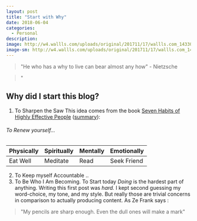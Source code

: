 ```yaml
---
layout: post
title: "Start with Why"
date: 2018-06-04
categories:
  - Personal
description:
image: http://w4.wallls.com/uploads/original/201711/17/wallls.com_143304.jpg
image-sm: http://w4.wallls.com/uploads/original/201711/17/wallls.com_143304.jpg
---
```


> "He who has a why to live can bear almost any how" - Nietzsche 

> "

## Why did I start this blog?
1. To Sharpen the Saw
This idea comes from the book [Seven Habits of Highly Effective People](https://www.amazon.com/dp/B01069X4H0/ref=dp-kindle-redirect?_encoding=UTF8&btkr=1) ([summary](https://blog.hubspot.com/sales/habits-of-highly-effective-people-summary)):
###### To Renew yourself...
|Physically|Spiritually|Mentally|Emotionally|
|----------|-----------|--------|-----------|
|Eat Well  |Meditate   |Read    |Seek Friend| 

2. To Keep myself Accountable 
.. 
3. To Be Who I Am Becoming. To Start today
*Doing* is the hardest part of anything. Writing this first post was *hard.* I kept second guessing my word-choice, my tone, and my style. But really those are trivial concerns in comparison to actually producing content. As Ze Frank says :
> "My pencils are sharp enough. Even the dull ones will make a mark"


